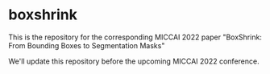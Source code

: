 # boxshrink
This is the repository for the corresponding MICCAI 2022 paper "BoxShrink: From Bounding Boxes to Segmentation Masks"

We'll update this repository before the upcoming MICCAI 2022 conference.
